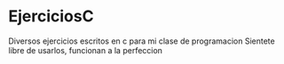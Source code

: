 # EjerciciosC
Diversos ejercicios escritos en c para mi clase de programacion
Sientete libre de usarlos, funcionan a la perfeccion
